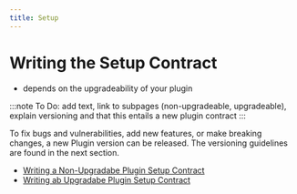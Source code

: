 ```yaml
---
title: Setup
---
```


# Writing the Setup Contract

- depends on the upgradeability of your plugin

:::note
To Do: add text, link to subpages (non-upgradeable, upgradeable), explain versioning and that this entails a new plugin contract
:::

To fix bugs and vulnerabilities, add new features, or make breaking changes, a new Plugin version can be released. The versioning guidelines are found in the next section.

- [Writing a Non-Upgradabe Plugin Setup Contract](01-non-upgradeable-plugins.md)
- [Writing ab Upgradabe Plugin Setup Contract](02-upgradeable-plugins.md)
